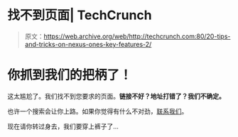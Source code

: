 # 找不到页面| TechCrunch

> 原文：<https://web.archive.org/web/http://techcrunch.com:80/20-tips-and-tricks-on-nexus-ones-key-features-2/>

# 你抓到我们的把柄了！

这太尴尬了。我们找不到您要求的页面。**链接不好？地址打错了？我们不确定。**

也许一个搜索会让你上路。如果你觉得有什么不对劲，[联系我们](/web/20110723033448/http://techcrunch.com/contact)。

现在请你转过身去，我们要穿上裤子了...